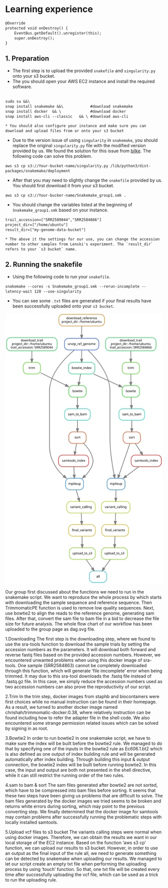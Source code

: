 # Learning experience

```
@Override
protected void onDestroy() {
    EventBus.getDefault().unregister(this);
    super.onDestroy();
}
```
## 1. Preparation
* The first step is to upload the provided `snakefile` and `singularity.py` onto your s3 bucket. 
* The you should open your AWS EC2 instance and install the required software.
```

sudo su &&\
snap install snakemake &&\            #download snakemake
snap install docker  && \             #download docker
snap install aws-cli --classic   && \ #download aws-cli
```
    * You should also configure your instance and make sure you can download and upload files from or onto your s3 bucket
* Due to the version issue of using `singularity` in `snakemake`, you should replace the original `singularity.py` file with the modified version provided by us. We found the solution for this issue from [bilke](https://github.com/bilke/snakemake/commit/704e38a44e2e5e54af6af66090e0140b0d2ad075#diff-80031b2d8f48ac13272fca9b904be01b585b2e2764fe88d8e932790d241016bfR176-R185). The following code can solve this problem.
```
aws s3 cp s3://Your-bucket-name/singularity.py /lib/python3/dist-packages/snakemake/deployment
```
* After that you may need to slightly change the `snakefile` provided by us. You should first download it from your s3 bucket.
```
aws s3 cp s3://Your-bucker-name/Snakemake_group1.smk . 
```
* You should change the variables listed at the beginning of `Snakemake_group1.smk` based on your instance.
```
trail_accession=["SRR2589044","SRR2584866"]
project_dir=["/home/ubuntu"]
result_dir=["my-genome-data-bucket"]
```
    * The above it the settings for our use, you can change the accession number to other samples from Lenski's experiment. The `result_dir` refers to your `s3 bucket` name.

## 2. Running the snakefile
* Using the following code to run your `snakefile`.
```
snakemake --cores -s Snakemake_group1.smk --rerun-incomplete --latency-wait 120 --use-singularity
```
* You can see some `.txt` files are generated if your final results have been successfully uploaded onto your `s3 bucket`.


![DAG workflow](https://github.com/AnduinIs/Snakemake_PS1/blob/main/dag(1).svg) 

Our group first discussed about the functions we need to run in the snakemake script. We want to reproduce the whole process by which starts with downloading the sample sequence and reference sequence. Then TrimmomaticPE function is used to remove low quality sequences. Next, use bowtie2 to align the reads to the reference genome, generating sam files. After that, convert the sam file to bam file in a bid to decrease the file size for future analysis. The whole flow chart of our workflow has been uploaded to the group page as dag.svg file. 

1.Downloading
The first step is the downloading step, where we found to use the sra-tools function to download the sample trials by setting the accession numbers as the parameters. It will download both forward and reverse fastq files based on the provided accession numbers. However, we encountered unwanted problems when using this docker image of sra-tools. One sample (SRR2584863) cannot be completely downloaded through this function, which will generate ‘file imcomplete’ error when being trimmed. It may due to this sra-tool downloads the .fastq file instead of .fastq.gz file. In this case, we simply reduce the accession numbers used as two accession numbers can also prove the reproductivity of our script.

2.Trim
In the trim step, docker images from staphb and biocontainers were first choices while no manual instruction can be found in their homepage. As a result, we turned to another docker image named chrishah/trimmomatic-docker:0.38, where relatively instruction can be found including how to refer the adapter file in the shell code. We also encountered some strange permission related issues which can be solved by signing in as root.

3.Bowtie2
In order to run bowtie2 in one snakemake script, we have to make sure the index will be built before the bowtie2 rule. We managed to do that by specifying one of the inputs in the bowtie2 rule as Ec606.1.bt2 which is also defined as one output of index building rule and will be generated automatically after index building. Through building this input & output connection, the bowtie2 index will be built before running bowtie2. In this case, the input and output are both not presented in the shell directive, while it can still restrict the running order of the two rules.

4.sam to bam & sort
The sam files generated after bowtie2 are not sorted, which have to be compressed into bam files before sorting. It seems that these two steps have been giving us problems that are difficult to solve. The bam files generated by the docker images we tried seems to be broken and returns white errors during sorting, which may point to the previous converting step. We finally determined that the docker image for samtools may contain problems after successfully running the problematic steps with locally installed samtools.

5.Upload vcf files to s3 bucket
The variants calling steps were normal when using docker images. Therefore, we can obtain the results we want in our local storage of the EC2 instance. Based on the function ‘aws s3 cp’ function, we can upload our results to s3 bucket. However, in order to use an output as the final input of the rule all, we need to generate something can be detected by snakemake when uploading our results. We managed to let our script create an empty txt file when performing the uploading process by using ‘touch’ function. So that, one txt file will be created every time after successfully uploading the vcf file, which can be used as a trick to run the uploading rule.
